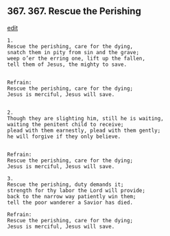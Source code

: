 
## 367.  367. Rescue the Perishing
[edit](https://docs.google.com/document/d/14BxX85dJUSzu8eRj7kn0C_dduR_ADS5f/edit?mode=html)






    1.
    Rescue the perishing, care for the dying,
    snatch them in pity from sin and the grave;
    weep o’er the erring one, lift up the fallen,
    tell them of Jesus, the mighty to save.


    Refrain:
    Rescue the perishing, care for the dying;
    Jesus is merciful, Jesus will save.


    2.
    Though they are slighting him, still he is waiting,
    waiting the penitent child to receive;
    plead with them earnestly, plead with them gently;
    he will forgive if they only believe.


    Refrain:
    Rescue the perishing, care for the dying;
    Jesus is merciful, Jesus will save.

    3.
    Rescue the perishing, duty demands it;
    strength for thy labor the Lord will provide;
    back to the narrow way patiently win them;
    tell the poor wanderer a Savior has died.

    Refrain:
    Rescue the perishing, care for the dying;
    Jesus is merciful, Jesus will save.

